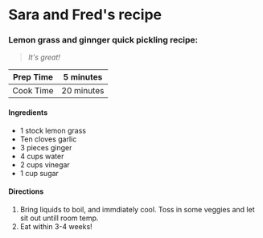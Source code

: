 # **Sara and Fred's recipe**
### Lemon grass and ginnger quick pickling recipe:
> *It's great!*

Prep Time | 5 minutes
----------|----------
Cook Time | 20 minutes

#### Ingredients
* 1 stock lemon grass
* Ten cloves garlic
* 3 pieces ginger
* 4 cups water
* 2 cups vinegar
* 1 cup sugar

#### Directions
1. Bring liquids to boil, and immdiately cool. Toss in some veggies and let sit out untill room temp.
2. Eat within 3-4 weeks! 

